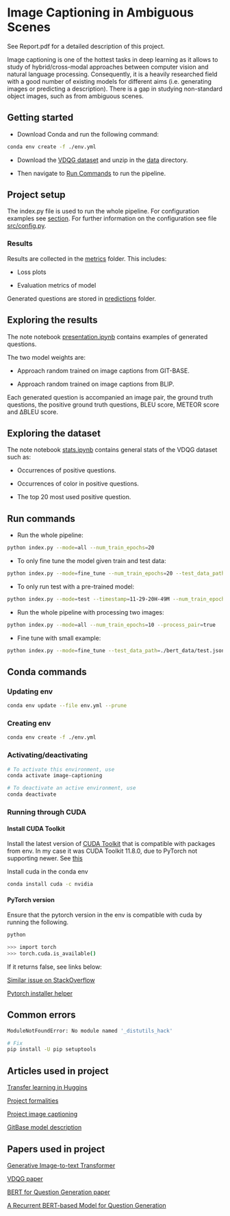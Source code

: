# Image Captioning in Ambiguous Scenes

See Report.pdf for a detailed description of this project.

Image captioning is one of the hottest tasks in deep learning as it allows to study of hybrid/cross-modal approaches between computer vision and natural language processing. Consequently, it is a heavily researched field with a good number of existing models for different aims (i.e. generating images or predicting a description). There is a gap in studying non-standard object images, such as from ambiguous scenes.

## Getting started

- Download Conda and run the following command:

```bash
conda env create -f ./env.yml
```

- Download the [VDQG dataset](https://mmlab.ie.cuhk.edu.hk/projects/vdqg/#dataset) and unzip in the [data](./data) directory.

- Then navigate to [Run Commands](#run-commands) to run the pipeline.

## Project setup

The index.py file is used to run the whole pipeline. For configuration examples see [section](#run-commands). For further information on the configuration see file [src/config.py](./src/config.py).

### Results

Results are collected in the [metrics](./metrics/) folder. This includes:

- Loss plots

- Evaluation metrics of model

Generated questions are stored in [predictions](./predictions/) folder.

## Exploring the results

The note notebook [presentation.ipynb](./presentation.ipynb) contains examples of generated questions.

The two model weights are:

- Approach random trained on image captions from GIT-BASE.

- Approach random trained on image captions from BLIP.

Each generated question is accompanied an image pair, the ground truth questions, the positive ground truth questions, BLEU score, METEOR score and &Delta;BLEU score.

## Exploring the dataset

The note notebook [stats.ipynb](./stats.ipynb) contains general stats of the VDQG dataset such as:

- Occurrences of positive questions.

- Occurrences of color in positive questions.

- The top 20 most used positive question.

## Run commands

- Run the whole pipeline:

```bash
python index.py --mode=all --num_train_epochs=20
```

- To only fine tune the model given train and test data:

```bash
python index.py --mode=fine_tune --num_train_epochs=20 --test_data_path=./bert_data/test.json --train_data_path=./bert_data/train.json
```

- To only run test with a pre-trained model:

```bash
python index.py --mode=test --timestamp=11-29-20H-49M --num_train_epochs=3
```

- Run the whole pipeline with processing two images:

```bash
python index.py --mode=all --num_train_epochs=10 --process_pair=true
```

- Fine tune with small example:

```bash
python index.py --mode=fine_tune --test_data_path=./bert_data/test.json --train_data_path=./bert_data/train.json --num_train_epochs=1 --data_size=10 --approach=train_rand
```

## Conda commands

### Updating env

```bash
conda env update --file env.yml --prune
```

### Creating env

```bash
conda env create -f ./env.yml
```

### Activating/deactivating

```bash
# To activate this environment, use
conda activate image-captioning

# To deactivate an active environment, use
conda deactivate
```

### Running through CUDA

#### Install CUDA Toolkit

Install the latest version of [CUDA Toolkit](https://developer.nvidia.com/cuda-toolkit-archive) that is compatible with packages from env. In my case it was CUDA Toolkit 11.8.0, due to PyTorch not supporting newer. See [this](https://discuss.pytorch.org/t/cuda-versioning-and-pytorch-compatibility/189777)

Install cuda in the conda env

```bash
conda install cuda -c nvidia
```

#### PyTorch version

Ensure that the pytorch version in the env is compatible with cuda by running the following.

```bash
python

>>> import torch
>>> torch.cuda.is_available()
```

If it returns false, see links below:

[Similar issue on StackOverflow](https://stackoverflow.com/questions/57238344/i-have-a-gpu-and-cuda-installed-in-windows-10-but-pytorchs-torch-cuda-is-availa)

[Pytorch installer helper](https://pytorch.org/get-started/locally/)

## Common errors

```bash
ModuleNotFoundError: No module named '_distutils_hack'

# Fix
pip install -U pip setuptools
```

## Articles used in project

[Transfer learning in Huggins](https://huggingface.co/docs/transformers/training)

[Project formalities](https://github.itu.dk/AML4KCS/AML4KCS2023/blob/main/project/description.md)

[Project image captioning](https://github.itu.dk/AML4KCS/AML4KCS2023/blob/main/project/p_image_captioning.md)

[GitBase model description](https://huggingface.co/microsoft/git-base)

## Papers used in project

[Generative Image-to-text Transformer](https://arxiv.org/pdf/2205.14100.pdf)

[VDQG paper](https://personal.ie.cuhk.edu.hk/~ccloy/files/iccv_2017_learning.pdf)

[BERT for Question Generation paper](https://aclanthology.org/W19-8624.pdf?fbclid=IwAR0RIqxGDKTuD34-ucyPfJPI1io9JN1y4nA4WIYfPJAN1jiN7jrmHVYG5Qc)

[A Recurrent BERT-based Model for Question Generation](https://aclanthology.org/D19-5821.pdf)
